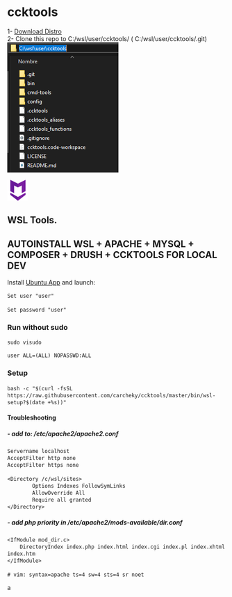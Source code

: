 # ccktools


1-  [Download Distro](https://drive.google.com/open?id=1Uw5rjVzwM7xooR1Juyr_EHQdHPPZbEzP)  
2-  Clone this repo to C:/wsl/user/ccktools/ ( C:/wsl/user/ccktools/.git)  
    ![alt text](https://raw.githubusercontent.com/carcheky/ccktools/master/img/folders.png "folder structure")

![alt text](https://github.com/adam-p/markdown-here/raw/master/src/common/images/icon48.png "Logo Title Text 1")

















## WSL Tools.
## AUTOINSTALL WSL + APACHE + MYSQL + COMPOSER + DRUSH + CCKTOOLS FOR LOCAL DEV

Install [Ubuntu App](https://www.microsoft.com/es-es/p/ubuntu-1804-lts/9n9tngvndl3q#activetab=pivot:overviewtab) and launch:

    Set user "user"

    Set password "user"


### Run without sudo
```
sudo visudo
```
```
user ALL=(ALL) NOPASSWD:ALL
```

### Setup
```
bash -c "$(curl -fsSL https://raw.githubusercontent.com/carcheky/ccktools/master/bin/wsl-setup?$(date +%s))"
```


#### Troubleshooting
##### - add to: /etc/apache2/apache2.conf

```
Servername localhost
AcceptFilter http none
AcceptFilter https none

<Directory /c/wsl/sites>
        Options Indexes FollowSymLinks
        AllowOverride All
        Require all granted
</Directory>
```

##### - add php priority in /etc/apache2/mods-available/dir.conf

```
<IfModule mod_dir.c>
    DirectoryIndex index.php index.html index.cgi index.pl index.xhtml index.htm
</IfModule>

# vim: syntax=apache ts=4 sw=4 sts=4 sr noet
```
a